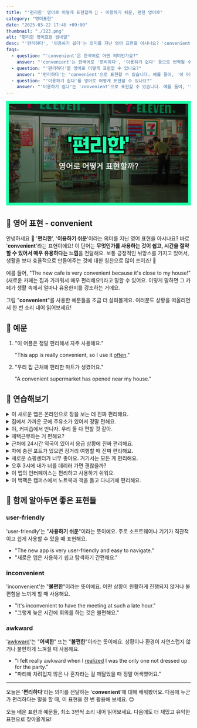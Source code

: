 ```yaml
---
title: "'편리한' 영어로 어떻게 표현할까 🔑 - 이용하기 쉬운, 편한 영어로"
category: "영어표현"
date: "2025-03-22 17:48 +09:00"
thumbnail: "./323.png"
alt: "편리한 영어표현 썸네일"
desc: "'편리하다', '이용하기 쉽다'는 의미를 지닌 영어 표현을 아시나요? 'convenient'를 통해 생활을 더 효율적으로 만들어주는 방법을 배워봅시다. 다양한 예문을 통해서 연습하고 본인의 표현으로 만들어 보세요."
faqs:
  - question: "'convenient'은 한국어로 어떤 의미인가요?"
    answer: "'convenient'는 한국어로 '편리하다', '이용하기 쉽다' 등으로 번역될 수 있습니다. 일상생활에서 매우 유용하게 사용되는 표현이에요."
  - question: "'편리하다'를 영어로 어떻게 표현할 수 있나요?"
    answer: "'편리하다'는 'convenient'으로 표현할 수 있습니다. 예를 들어, '이 어플은 정말 편리해서 자주 사용해요.'는 'This app is really convenient, so I use it often.'으로 말할 수 있어요."
  - question: "'이용하기 쉽다'를 영어로 어떻게 표현할 수 있나요?"
    answer: "'이용하기 쉽다'는 'convenient'으로 표현할 수 있습니다. 예를 들어, '우리 집 근처에 편리한 마트가 생겼어요.'는 'A convenient supermarket has opened near my house.'로 말할 수 있어요."
---
```


![편리한 영어표현 썸네일](./323.png)

## 🌟 영어 표현 - convenient

안녕하세요 👋 '**편리한**', '**이용하기 쉬운**'이라는 의미를 지닌 영어 표현을 아시나요? 바로 '**convenient**'라는 표현이에요! 이 단어는 **무엇인가를 사용하는 것이 쉽고, 시간을 절약할 수 있어서 매우 유용하다는 느낌**을 전달해요. 보통 긍정적인 뉘앙스를 가지고 있어서, 생활을 보다 효율적으로 만들어주는 것에 대한 칭찬으로 많이 쓰이죠! 🌟

예를 들어, "The new cafe is very convenient because it's close to my house!" (새로운 카페는 집과 가까워서 매우 편리해요!)라고 말할 수 있어요. 이렇게 말하면 그 카페가 생활 속에서 얼마나 유용한지를 강조하는 거에요.

그럼 "**convenient**"를 사용한 예문들을 조금 더 살펴볼게요. 여러분도 상황을 떠올리면서 한 번 소리 내어 읽어보세요!

## 📖 예문

1. "이 어플은 정말 편리해서 자주 사용해요."

   "This app is really convenient, so I use it [often](/blog/in-english/326.often/)."

2. "우리 집 근처에 편리한 마트가 생겼어요."

   "A convenient supermarket has opened near my house."

## 💬 연습해보기

<details>
<summary>이 새로운 앱은 온라인으로 장을 보는 데 진짜 편리해요.</summary>
<span>This new app is really convenient for ordering groceries online.</span>
</details>

<details>
<summary>집에서 가까운 곳에 주유소가 있어서 정말 편해요.</summary>
<span>It's convenient that the gas station is just around the corner from my house.</span>
</details>

<details>
<summary>야, 커피숍에서 만나자. 우리 둘 다 편할 것 같아.</summary>
<span>Hey, let's meet at the coffee shop. It's convenient for both of us.</span>
</details>

<details>
<summary>재택근무하는 거 편해요?</summary>
<span>Do you find it convenient to work from home?</span>
</details>

<details>
<summary>근처에 24시간 약국이 있어서 응급 상황에 진짜 편리해요.</summary>
<span>The 24-hour pharmacy nearby is super convenient <a href="/blog/in-english/253.in-case/">in case</a> of emergencies.</span>
</details>

<details>
<summary>차에 충전 포트가 있으면 장거리 여행할 때 진짜 편리해요.</summary>
<span>Having a charging port in your car is really convenient during long trips.</span>
</details>

<details>
<summary>새로운 쇼핑센터가 너무 좋아요. 거기서는 모든 게 편리해요.</summary>
<span>I love the new shopping center; everything is so convenient there.</span>
</details>

<details>
<summary>오후 3시에 내가 너를 데리러 가면 괜찮을까?</summary>
<span>Would it be convenient for you if I picked you up around 3 pm?</span>
</details>

<details>
<summary>이 앱의 인터페이스는 편리하고 사용하기 쉬워요.</summary>
<span>The app's interface is convenient and easy to navigate.</span>
</details>

<details>
<summary>이 백팩은 캠퍼스에서 노트북과 책을 들고 다니기에 편리해요.</summary>
<span>This backpack is convenient for carrying my laptop and books around campus.</span>
</details>

## 🤝 함께 알아두면 좋은 표현들

### user-friendly

'user-friendly'는 "**사용하기 쉬운**"이라는 뜻이에요. 주로 소프트웨어나 기기가 직관적이고 쉽게 사용할 수 있을 때 표현해요.

- "The new app is very user-friendly and easy to navigate."
- "새로운 앱은 사용하기 쉽고 탐색하기 간편해요."

### inconvenient

'inconvenient'는 "**불편한**"이라는 뜻이에요. 어떤 상황이 원활하게 진행되지 않거나 불편함을 느끼게 할 때 사용해요.

- "It's inconvenient to have the meeting at such a late hour."
- "그렇게 늦은 시간에 회의를 하는 것은 불편해요."

### awkward

'[awkward](/blog/in-english/124.awkward/)'는 "**어색한**" 또는 "**불편한**"이라는 뜻이에요. 상황이나 환경이 자연스럽지 않거나 불편하게 느껴질 때 사용해요.

- "I felt really awkward when I <a href="/blog/in-english/166.realize/">realized</a> I was the only one not dressed up for the party."
- "파티에 차려입지 않은 나 혼자라는 걸 깨달았을 때 정말 어색했어요."

---

오늘은 '**편리하다**'라는 의미를 전달하는 '**convenient**'에 대해 배워봤어요. 다음에 누군가 편리하다는 말을 할 때, 이 표현을 한 번 활용해 보세요. 😊

오늘 배운 표현과 예문들, 최소 3번씩 소리 내어 읽어보세요. 다음에도 더 재밌고 유익한 표현으로 찾아올게요!
